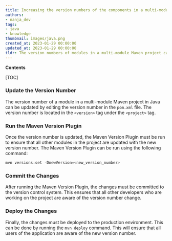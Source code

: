 ```yaml
---
title: Increasing the version numbers of the components in a multi-module Maven project
authors:
- nanja_dev
tags:
- java
- knowledge
thumbnail: images/java.png
created_at: 2023-01-29 00:00:00
updated_at: 2023-01-29 00:00:00
tldr: The version numbers of modules in a multi-module Maven project can be updated by modifying the <version> tag in the project`s pom.xml file.
---
```


**Contents**

[TOC]

### Update the Version Number

The version number of a module in a multi-module Maven project in Java can be updated by editing the version number in the `pom.xml` file. The version number is located in the `<version>` tag under the `<project>` tag.

### Run the Maven Version Plugin

Once the version number is updated, the Maven Version Plugin must be run to ensure that all other modules in the project are updated with the new version number. The Maven Version Plugin can be run using the following command:

```java
mvn versions:set -DnewVersion=<new_version_number>
```

### Commit the Changes

After running the Maven Version Plugin, the changes must be committed to the version control system. This ensures that all other developers who are working on the project are aware of the version number change.

### Deploy the Changes

Finally, the changes must be deployed to the production environment. This can be done by running the `mvn deploy` command. This will ensure that all users of the application are aware of the new version number.
